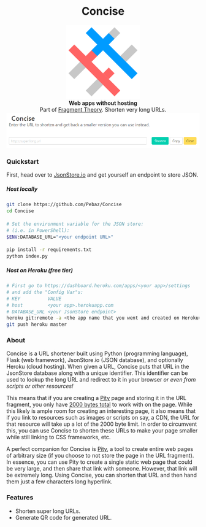 <h1 align="center">Concise</h1>

<div align="center">
	<img src=misc/Logo.png width=192 />
</div>


<div align="center">
	<strong>Web apps without hosting</strong>
</div>

<div align="center">
	Part of <a href=https://github.com/Pebaz/FragmentTheory>Fragment Theory</a>.
	Shorten very long URLs.
</div>


<img src=misc/EditorScreenshot.png />

### Quickstart

First, head over to [JsonStore.io](https://www.jsonstore.io/) and get yourself an endpoint to store JSON.

##### Host locally

```bash
git clone https://github.com/Pebaz/Concise
cd Concise

# Set the environment variable for the JSON store:
# (i.e. in PowerShell):
$ENV:DATABASE_URL="<your endpoint URL>"

pip install -r requirements.txt
python index.py
```

##### Host on Heroku (free tier)

```bash
# First go to https://dashboard.heroku.com/apps/<your app>/settings
# and add the "Config Var"s:
# KEY          VALUE
# host         <your app>.herokuapp.com
# DATABASE_URL <your JsonStore endpoint>
heroku git:remote -a <the app name that you went and created on Heroku>
git push heroku master
```

### About

Concise is a URL shortener built using Python (programming language), Flask (web framework), JsonStore.io (JSON database), and optionally Heroku (cloud hosting).  When given a URL, Concise puts that URL in the JsonStore database along with a unique identifier.  This identifier can be used to lookup the long URL and redirect to it in your browser *or  even from scripts or other resources!*

This means that if you are creating a [Pity](https://github.com/Pebaz/Pity) page and storing it in the URL fragment, you only have [2000 bytes total](https://github.com/alcor/itty-bitty) to work with on the page.  While this likely is ample room for creating an interesting page, it also means that if you link to resources such as images or scripts on say, a CDN, the URL for that resource will take up a lot of the 2000 byte limit.  In order to circumvent this, you can use Concise to shorten these URLs to make your page smaller while still linking to CSS frameworks, etc.

A perfect companion for Concise is [Pity](https://github.com/Pebaz/Pity), a tool to create entire web pages of arbitrary size (if you choose to not store the page in the URL fragment).  In essence, you can use Pity to create a single static web page that could be very large, and then share that link with someone.  However, that link will be extremely long.  Using Concise, you can shorten that URL and then hand them just a few characters long hyperlink.

### Features

* Shorten super long URLs.
* Generate QR code for generated URL.
